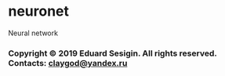 # neuronet
Neural network

### Copyright © 2019 Eduard Sesigin. All rights reserved. Contacts: claygod@yandex.ru
